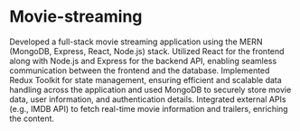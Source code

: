 # Movie-streaming
Developed a full-stack movie streaming application using the MERN (MongoDB, Express, React, Node.js) stack.
Utilized React for the frontend along with Node.js and Express for the backend API, enabling seamless communication between the frontend and the database.
Implemented Redux Toolkit for state management, ensuring efficient and scalable data handling across the application and used MongoDB to securely store movie data, user information, and authentication details.
Integrated external APIs (e.g., IMDB API) to fetch real-time movie information and trailers, enriching the content.
